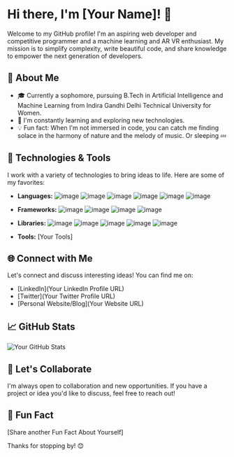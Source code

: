 # Hi there, I'm [Your Name]! 👋

Welcome to my GitHub profile! I'm an aspiring web developer and competitive programmer and a machine learning and AR VR enthusiast. My mission is to simplify complexity, write beautiful code, and share knowledge to empower the next generation of developers.

## 🚀 About Me

- 🎓 Currently a sophomore, pursuing B.Tech in Artificial Intelligence and Machine Learning from Indira Gandhi Delhi Technical University for Women.
- 🌱 I'm constantly learning and exploring new technologies.
- 💡 Fun fact: When I'm not immersed in code, you can catch me finding solace in the harmony of nature and the melody of music. Or sleeping 💤 

## 🔧 Technologies & Tools

I work with a variety of technologies to bring ideas to life. Here are some of my favorites:

- **Languages:** ![image](https://github.com/dubeyayushi/dubeyayushi/assets/119059967/6b117290-4ffe-4030-b846-0b8bd68ebfa4) ![image](https://github.com/dubeyayushi/dubeyayushi/assets/119059967/dcd74ae1-bcf6-412e-b4e2-9fce98c3b940) ![image](https://github.com/dubeyayushi/dubeyayushi/assets/119059967/777b743d-88a6-4942-a1e6-76c714961587) ![image](https://github.com/dubeyayushi/dubeyayushi/assets/119059967/0a5f8296-877c-4be5-be9f-b682d57e1aa1) ![image](https://github.com/dubeyayushi/dubeyayushi/assets/119059967/33c8db04-0f69-437a-bb8f-e98494266e66) ![image](https://github.com/dubeyayushi/dubeyayushi/assets/119059967/0d8111e2-a713-4f65-af1e-43d0e7646a5c)

- **Frameworks:** ![image](https://github.com/dubeyayushi/dubeyayushi/assets/119059967/33ce7b96-99d6-47f8-96dc-aa5f121a1e82) ![image](https://github.com/dubeyayushi/dubeyayushi/assets/119059967/1b3fe46f-166f-41cb-a751-b0aea7be8950) ![image](https://github.com/dubeyayushi/dubeyayushi/assets/119059967/859b75ac-2832-4d58-9ca5-a715a4a5a872) ![image](https://github.com/dubeyayushi/dubeyayushi/assets/119059967/8d081d77-e010-4128-9419-4e6570bcee2f)

- **Libraries:** ![image](https://github.com/dubeyayushi/dubeyayushi/assets/119059967/bcd00038-8e56-4e22-8961-6df46851fddd) ![image](https://github.com/dubeyayushi/dubeyayushi/assets/119059967/b129053a-86fb-4255-a39f-d528b3da0c11) ![image](https://github.com/dubeyayushi/dubeyayushi/assets/119059967/11126457-7dbb-4d45-8dc3-c05728d3cd08) ![image](https://github.com/dubeyayushi/dubeyayushi/assets/119059967/55164dc7-f9c5-449a-ba29-512163eda3e0) ![image](https://github.com/dubeyayushi/dubeyayushi/assets/119059967/6110970e-a998-41ad-8641-7f563241d5f7)






- **Tools:** [Your Tools]

## 🌐 Connect with Me

Let's connect and discuss interesting ideas! You can find me on:

- [LinkedIn](Your LinkedIn Profile URL)
- [Twitter](Your Twitter Profile URL)
- [Personal Website/Blog](Your Website URL)

## 📈 GitHub Stats

![Your GitHub Stats](https://github-readme-stats.vercel.app/api?username=YourGitHubUsername&show_icons=true&hide=contribs,prs&theme=dark)

## 🤝 Let's Collaborate

I'm always open to collaboration and new opportunities. If you have a project or idea you'd like to discuss, feel free to reach out!

## 🎉 Fun Fact

[Share another Fun Fact About Yourself]

Thanks for stopping by! 😊
